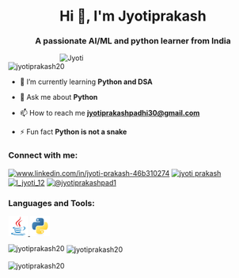  <h1 align="center">Hi 👋, I'm Jyotiprakash</h1>
<h3 align="center">A passionate AI/ML and python learner from India</h3>

<img align="right" alt="Jyoti" width="400" src="![image](https://github.com/jyotiprakash20/jyotiprakash20/assets/158835168/2d1fa7b2-18fc-4d65-82ba-34c6887ed36d)
">




<p align="left"> <img src="https://komarev.com/ghpvc/?username=jyotiprakash20&label=Profile%20views&color=0e75b6&style=flat" alt="jyotiprakash20" /> </p>

- 🌱 I’m currently learning **Python and DSA**

- 💬 Ask me about **Python**

- 📫 How to reach me **jyotiprakashpadhi30@gmail.com**

- ⚡ Fun fact **Python is not a snake**

<h3 align="left">Connect with me:</h3>
<p align="left">
<a href="https://linkedin.com/in/www.linkedin.com/in/jyoti-prakash-46b310274" target="blank"><img align="center" src="https://raw.githubusercontent.com/rahuldkjain/github-profile-readme-generator/master/src/images/icons/Social/linked-in-alt.svg" alt="www.linkedin.com/in/jyoti-prakash-46b310274" height="30" width="40" /></a>
<a href="https://fb.com/jyoti prakash" target="blank"><img align="center" src="https://raw.githubusercontent.com/rahuldkjain/github-profile-readme-generator/master/src/images/icons/Social/facebook.svg" alt="jyoti prakash" height="30" width="40" /></a>
<a href="https://instagram.com/l_jyoti_12" target="blank"><img align="center" src="https://raw.githubusercontent.com/rahuldkjain/github-profile-readme-generator/master/src/images/icons/Social/instagram.svg" alt="l_jyoti_12" height="30" width="40" /></a>
<a href="https://www.hackerrank.com/@jyotiprakashpad1" target="blank"><img align="center" src="https://raw.githubusercontent.com/rahuldkjain/github-profile-readme-generator/master/src/images/icons/Social/hackerrank.svg" alt="@jyotiprakashpad1" height="30" width="40" /></a>
</p>

<h3 align="left">Languages and Tools:</h3>
<p align="left"> <a href="https://www.java.com" target="_blank" rel="noreferrer"> <img src="https://raw.githubusercontent.com/devicons/devicon/master/icons/java/java-original.svg" alt="java" width="40" height="40"/> </a> <a href="https://www.python.org" target="_blank" rel="noreferrer"> <img src="https://raw.githubusercontent.com/devicons/devicon/master/icons/python/python-original.svg" alt="python" width="40" height="40"/> </a> </p>

<p><img align="left" src="https://github-readme-stats.vercel.app/api/top-langs?username=jyotiprakash20&show_icons=true&locale=en&layout=compact" alt="jyotiprakash20" /></p>

<p>&nbsp;<img align="center" src="https://github-readme-stats.vercel.app/api?username=jyotiprakash20&show_icons=true&locale=en" alt="jyotiprakash20" /></p>

<p><img align="center" src="https://github-readme-streak-stats.herokuapp.com/?user=jyotiprakash20&" alt="jyotiprakash20" /></p>


